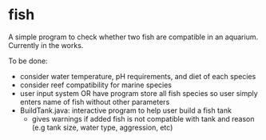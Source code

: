 # fish

A simple program to check whether two fish are compatible in an aquarium.
Currently in the works.

To be done: 
- consider water temperature, pH requirements, and diet of each species
- consider reef compatibility for marine species
- user input system OR have program store all fish species so user simply enters name of fish without other parameters
- BuildTank.java: interactive program to help user build a fish tank
    - gives warnings if added fish is not compatible with tank and reason (e.g tank size, water type, aggression, etc)

